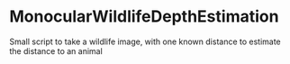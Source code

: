 # MonocularWildlifeDepthEstimation
Small script to take a wildlife image, with one known distance to estimate the distance to an animal
